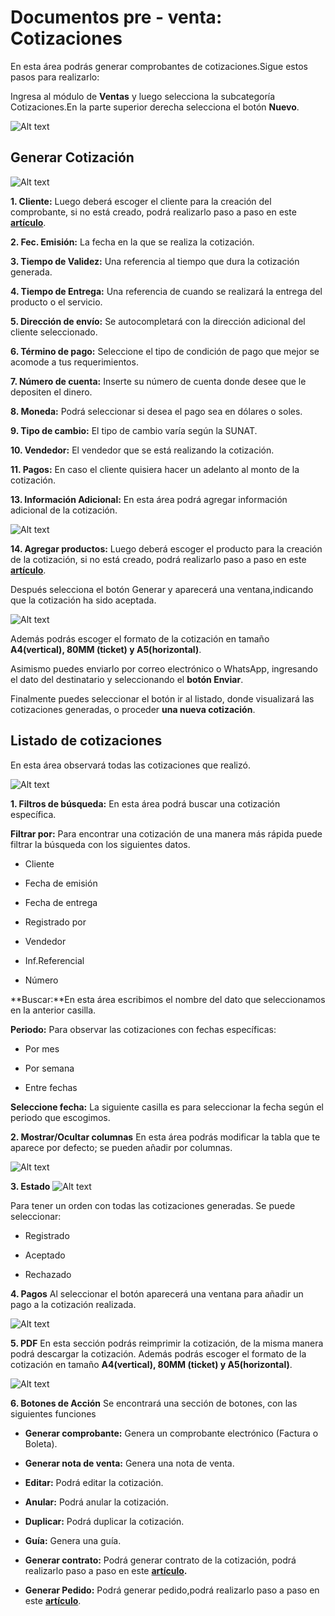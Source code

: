 # Documentos pre - venta: Cotizaciones

En esta área podrás generar comprobantes de cotizaciones.Sigue estos pasos para realizarlo:

Ingresa al módulo de **Ventas** y luego selecciona la subcategoría Cotizaciones.En la parte superior derecha selecciona el botón **Nuevo**.

![Alt text](img/Coti1.jpg)

## Generar Cotización

![Alt text](img/coti2.jpg)

**1. Cliente:** Luego deberá escoger el cliente para la creación del comprobante, si no está creado, podrá realizarlo paso a paso en este **[artículo](https://fastura.github.io/documentacion/ventas/Emitir-comprobantes-Facturas-y-Boletas)**.

**2. Fec. Emisión:** La fecha en la que se realiza la cotización.

**3. Tiempo de Validez:** Una referencia al tiempo que dura la cotización generada.

**4. Tiempo de Entrega:** Una referencia de cuando se realizará la entrega del producto o el servicio.

**5. Dirección de envío:** Se autocompletará con la dirección adicional del cliente seleccionado.

**6. Término de pago:** Seleccione el tipo de condición de pago que mejor se acomode a tus requerimientos.

**7. Número de cuenta:** Inserte su número de cuenta donde desee que le depositen el dinero.

**8. Moneda:** Podrá seleccionar si desea el pago sea en dólares o soles.

**9. Tipo de cambio:** El tipo de cambio varía según la SUNAT.

**10. Vendedor:** El vendedor que se está realizando la cotización.

**11. Pagos:** En caso el cliente quisiera hacer un adelanto al monto de la cotización.

**13. Información Adicional:** En esta área podrá  agregar información adicional de la cotización.

![Alt text](img/Coti3.jpg)

**14. Agregar productos:** Luego deberá escoger el producto para la creación de la cotización, si no está creado, podrá realizarlo paso a paso en este **[artículo](https://fastura.github.io/documentacion/ventas/Emitir-comprobantes-Facturas-y-Boletas)**.

Después selecciona el botón Generar y aparecerá una ventana,indicando que la cotización ha sido aceptada.

![Alt text](img/descarga-(1).png)

Además podrás escoger el formato de la cotización en tamaño **A4(vertical), 80MM (ticket) y A5(horizontal)**.

Asimismo puedes enviarlo por correo electrónico o WhatsApp, ingresando el dato del destinatario y seleccionando el **botón Enviar**.

Finalmente puedes seleccionar el botón  ir al listado, donde visualizará las cotizaciones generadas,  o proceder **una nueva cotización**.

## Listado de cotizaciones

En esta área observará todas las cotizaciones que realizó.

![Alt text](img/cotz4.jpg)

**1. Filtros de búsqueda:** En esta área podrá buscar una cotización específica.

**Filtrar por:** Para encontrar una cotización de una manera más rápida puede filtrar la búsqueda con los siguientes datos.

- Cliente

- Fecha de emisión

- Fecha de entrega

- Registrado por

- Vendedor

- Inf.Referencial

- Número

**Buscar:**En esta área escribimos el nombre del dato que seleccionamos en la anterior casilla.

**Periodo:** Para observar las cotizaciones con fechas específicas:

- Por mes

- Por semana

- Entre fechas

**Seleccione fecha:** La siguiente casilla es para seleccionar la fecha según el periodo que escogimos.

**2. Mostrar/Ocultar columnas**
En esta área podrás modificar la tabla que te aparece por defecto; se pueden añadir por columnas.

![Alt text](img/cotiz5.jpg)

**3. Estado**
![Alt text](img/coti6.jpg)

Para tener un orden con todas las cotizaciones generadas. Se puede seleccionar:

- Registrado

- Aceptado

- Rechazado

**4. Pagos**
Al seleccionar el botón aparecerá una ventana para añadir un pago a la cotización realizada.

![Alt text](img/descarga.jpg)

**5. PDF**
En esta sección podrás reimprimir la cotización, de la misma manera podrá descargar la cotización. Además podrás escoger el formato de la cotización en tamaño **A4(vertical), 80MM (ticket) y A5(horizontal)**.

![Alt text](img/formatos.png)

**6. Botones de Acción**
Se encontrará una sección de botones, con las siguientes funciones

- **Generar comprobante:** Genera  un comprobante electrónico (Factura o Boleta).

- **Generar nota de venta:** Genera una nota de venta.

- **Editar:** Podrá editar la cotización.

- **Anular:** Podrá anular la cotización.

- **Duplicar:** Podrá duplicar la cotización.

- **Guía:** Genera una guía.

- **Generar contrato:** Podrá generar contrato de la cotización, podrá realizarlo paso a paso en este **[artículo](https://fastura.github.io/documentacion/ventas/Documentos-pre-venta-Contratos).**
- **Generar Pedido:** Podrá generar pedido,podrá realizarlo paso a paso en este **[artículo](https://fastura.github.io/documentacion/ventas/Documentos-pre-venta-Pedidos)**.
